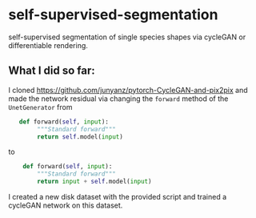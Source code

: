 # self-supervised-segmentation
self-supervised segmentation of single species shapes via cycleGAN or differentiable rendering.


## What I did so far:
I cloned https://github.com/junyanz/pytorch-CycleGAN-and-pix2pix and made the network residual via changing the `forward` method of the `UnetGenerator` from
```python
   def forward(self, input):
        """Standard forward"""
        return self.model(input)
```
to
```python
    def forward(self, input):
        """Standard forward"""
        return input + self.model(input)
```
I created a new disk dataset with the provided script and trained a cycleGAN network on this dataset.
